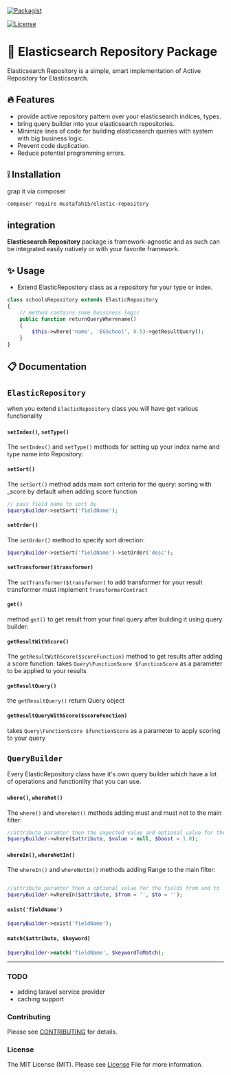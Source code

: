 
[![Packagist](https://img.shields.io/packagist/v/mustafah15/elastic-repository.svg?label=Packagist&style=flat-square)](https://packagist.org/packages/mustafah15/elastic-repository)

[![License](https://img.shields.io/packagist/l/mustafah15/elastic-repository.svg?label=License&style=flat-square)](https://github.com/mustafah15/elastic-repository/blob/master/LICENSE)


# :tada: Elasticsearch Repository Package

Elasticsearch Repository is a simple, smart implementation of Active Repository for Elasticsearch.

## :fire: Features

- provide active repository pattern over your elasticsearch indices, types.
- bring query builder into your elasticsearch repositories.
- Minimize lines of code for building elasticsearch queries with system with big business logic.
- Prevent code duplication.
- Reduce potential programming errors.


## :grey_exclamation: Installation

 grap it via composer

```bash
composer require mustafah15/elastic-repository

```

## integration 

**Elasticsearch Repository** package is framework-agnostic and as such can be integrated easily natively or with your favorite framework.


## :sparkles: Usage

- Extend ElasticRepository class as a repository for your type or index.

```php
class schoolsRepository extends ElasticRepository 
{
    // method contains some bussiness logic 
    public function returnQueryWherename()
    {
        $this->where('name', 'EGSchool', 0.5)->getResultQuery();
    }
}
```

##  :clipboard: Documentation 

## `ElasticRepository`
when you extend `ElasticRepository` class you will have get various functionality

#### `setIndex()`, `setType()`

The `setIndex()` and `setType()` methods for setting up your index name and type name into Repository:

#### `setSort()`

The `setSort()` method adds main sort criteria for the query:
sorting with _score by default when adding score function

```php
// pass field name to sort by 
$queryBuilder->setSort('fieldName');
```

#### `setOrder()`
The `setOrder()` method to specify sort direction:
```php
$queryBuilder->setSort('fieldName')->setOrder('desc');
```

#### `setTransformer($transformer)`
The `setTransformer($transformer)` to add transformer for your result transformer must implement `TransformerContract`

#### `get()`
method `get()` to get result from your final query after building it using query builder:

#### `getResultWithScore()`
The `getResultWithScore($scoreFunction)` method to get results after adding a score function:
takes `Query\FunctionScore $functionScore` as a parameter to be applied to your results

#### `getResultQuery()`

the `getResultQuery()` return Query object

#### `getResultQueryWithScore($scoreFunction)`

takes `Query\FunctionScore $functionScore` as a parameter to apply scoring to your query

## `QueryBuilder`

Every ElasticRepository class have it's own query builder which have a lot of operations and functionlity that you can use.

#### `where()`, `whereNot()`

The `where()` and `whereNot()` methods adding must and must not to the main filter:

```php
//attribute paramter then the expected value and optional value for the field boost
$queryBuilder->where($attribute, $value = null, $boost = 1.0);
```

#### `whereIn()`, `whereNotIn()`

The `whereIn()` and `whereNotIn()` methods adding Range to the main filter:
```php

//attribute paramter then a optional value for the fields from and to
$queryBuilder->whereIn($attribute, $from = '', $to = '');
```

#### `exist('fieldName')`
```php
$queryBuilder->exist('fieldName');
```

#### `match($attribute, $keyword)`
```php
$queryBuilder->match('fieldName', $keywordToMatch);
```

---
### TODO
- adding laravel service provider
- caching support

### Contributing
Please see [CONTRIBUTING](https://github.com/mustafah15/elastic-repository/blob/master/CONTRIBUTING.md) for details.

### License
The MIT License (MIT). Please see [License](https://github.com/mustafah15/elastic-repository/blob/master/LICENCE) File for more information.

